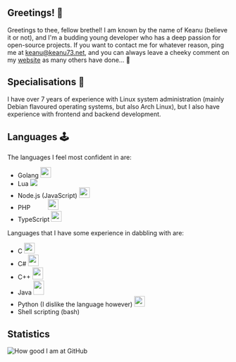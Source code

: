 ## Greetings! 👋
Greetings to thee, fellow brethel! I am known by the name of Keanu (believe it or not), and I'm a budding young developer who has a deep passion for open-source projects. If you want to contact me for whatever reason, ping me at [keanu@keanu73.net](mailto:keanu@keanu73.net), and you can always leave a cheeky comment on my [website](https://keanu73.net) as many others have done... 🤭

## Specialisations 🐧
I have over 7 years of experience with Linux system administration (mainly Debian flavoured operating systems, but also Arch Linux), but I also have experience with frontend and backend development.

## Languages 🕹️
The languages I feel most confident in are:
* Golang <img src="https://i.imgur.com/9jVHvUH.png" width="24" height="24">
* Lua <img src="https://i.imgur.com/WI7c4Im.png">
* Node.js (JavaScript) <img src="https://i.imgur.com/eIfLS7G.png" width="24" height="24">
* PHP <img src="https://i.imgur.com/5jN7okT.png" width="32" height="17"> <img src="https://i.imgur.com/nWa1CR2.png" width="24" height="24">
* TypeScript <img src="https://i.imgur.com/WNyHcrk.png" width="24" height="24">

Languages that I have some experience in dabbling with are:
* C <img src="https://i.imgur.com/Lj9bd9d.png" width="24" height="24">
* C# <img src="https://i.imgur.com/TPxWNsO.png" width="24" height="26">
* C++ <img src="https://i.imgur.com/EWgA1jA.png" width="24" height="27">
* Java <img src="https://i.imgur.com/DxfosSU.png" width="24" height="32">
* Python (I dislike the language however) <img src="https://i.imgur.com/JsNPBrd.png" width="24" height="24">
* Shell scripting (bash)

## Statistics
![How good I am at GitHub](https://github-readme-stats.vercel.app/api?username=Keanu73&count_private=true&theme=tokyonight)
